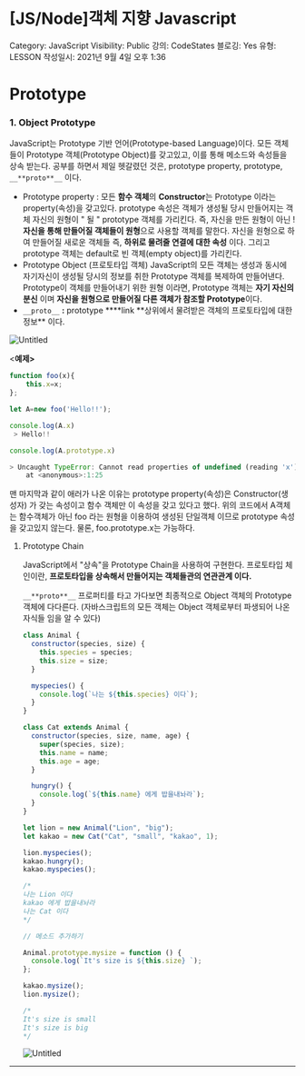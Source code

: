 # [JS/Node]객체 지향 Javascript

Category: JavaScript
Visibility: Public
강의: CodeStates
블로깅: Yes
유형: LESSON
작성일시: 2021년 9월 4일 오후 1:36

# Prototype

### 1. Object Prototype

JavaScript는 Prototype 기반 언어(Prototype-based Language)이다. 모든 객체들이 Prototype 객체(Prototype Object)를 갖고있고, 이를 통해 메소드와 속성들을 상속 받는다. 공부를 하면서 제일 헷갈렸던 것은, prototype property, prototype, `__**proto**__` 이다.

- Prototype property : 모든 **함수 객체**의 **Constructor**는 Prototype 이라는 property(속성)을 갖고있다. prototype 속성은 객체가 생성될 당시 만들어지는 객체 자신의 원형이 " 될 " prototype 객체를 가리킨다. 즉, 자신을 만든 원형이 아닌 ! **자신을 통해 만들어질 객체들이 원형**으로 사용할 객체를 말한다. 자신을 원형으로 하여 만들어질 새로운 객체들 즉, **하위로 물려줄 연결에 대한 속성** 이다. 그리고 prototype 객체는 default로 빈 객체(empty object)를 가리킨다.
- Prototype Object (프로토타입 객체)
  JavaScript의 모든 객체는 생성과 동시에 자기자신이 생성될 당시의 정보를 취한 Prototype 객체를 복제하여 만들어낸다. Prototype이 객체를 만들어내기 위한 원형 이라면, Prototype 객체는 **자기 자신의 분신** 이며 **자신을 원형으로 만들어질 다른 객체가 참조할 Prototype**이다.
- `__proto__` **:** prototype \***\*link
  **상위에서 물려받은 객체의 프로토타입에 대한 정보\*\* 이다.

![Untitled](%5BJS%20Node%5D%E1%84%80%E1%85%A2%E1%86%A8%E1%84%8E%E1%85%A6%20%E1%84%8C%E1%85%B5%E1%84%92%E1%85%A3%E1%86%BC%20Javascript%20ab7ff2546ad54d97b4e5f527b9530689/Untitled.png)

<**예제>**

```jsx
function foo(x){
    this.x=x;
};

let A=new foo('Hello!!');

console.log(A.x)
 > Hello!!

console.log(A.prototype.x)

> Uncaught TypeError: Cannot read properties of undefined (reading 'x')
    at <anonymous>:1:25
```

맨 마지막과 같이 애러가 나온 이유는 prototype property(속성)은 Constructor(생성자) 가 갖는 속성이고 함수 객체만 이 속성을 갖고 있다고 했다. 위의 코드에서 A객체는 함수객체가 아닌 foo 라는 원형을 이용하여 생성된 단일객체 이므로 prototype 속성을 갖고있지 않는다. 물론, foo.prototype.x는 가능하다.

1. Prototype Chain

   JavaScript에서 "상속"을 Prototype Chain을 사용하여 구현한다. 프로토타입 체인이란, **프로토타입을 상속해서 만들어지는 객체들관의 연관관계 이다.**

   `__**proto**__` 프로퍼티를 타고 가다보면 최종적으로 Object 객체의 Prototype 객체에 다다른다. (자바스크립트의 모든 객체는 Object 객체로부터 파생되어 나온 자식들 임을 알 수 있다)

   ```jsx
   class Animal {
     constructor(species, size) {
       this.species = species;
       this.size = size;
     }

     myspecies() {
       console.log(`나는 ${this.species} 이다`);
     }
   }

   class Cat extends Animal {
     constructor(species, size, name, age) {
       super(species, size);
       this.name = name;
       this.age = age;
     }

     hungry() {
       console.log(`${this.name} 에게 밥을내놔라`);
     }
   }

   let lion = new Animal("Lion", "big");
   let kakao = new Cat("Cat", "small", "kakao", 1);

   lion.myspecies();
   kakao.hungry();
   kakao.myspecies();

   /*
   나는 Lion 이다
   kakao 에게 밥을내놔라
   나는 Cat 이다
   */

   // 메소드 추가하기

   Animal.prototype.mysize = function () {
     console.log(`It's size is ${this.size} `);
   };

   kakao.mysize();
   lion.mysize();

   /*
   It's size is small 
   It's size is big
   */
   ```

   ![Untitled](%5BJS%20Node%5D%E1%84%80%E1%85%A2%E1%86%A8%E1%84%8E%E1%85%A6%20%E1%84%8C%E1%85%B5%E1%84%92%E1%85%A3%E1%86%BC%20Javascript%20ab7ff2546ad54d97b4e5f527b9530689/Untitled%201.png)

---
